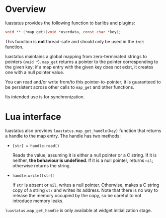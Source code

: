 Overview
===
luastatus provides the following function to barlibs and plugins:

```c
void ** (*map_get)(void *userdata, const char *key);
```

This function is **not** thread-safe and should only be used in the `init` function.

luastatus maintains a global mapping from zero-terminated strings to pointers (`void *`).
`map_get` returns a pointer to the pointer corresponding to the given key; if a map entry with the given key does not exist, it creates one with a null pointer value.

You can read and/or write from/to this pointer-to-pointer; it is guaranteed to be persistent across other calls to `map_get` and other functions.

Its intended use is for synchronization.

Lua interface
===

luastatus also provides `luastatus.map_get_handle(key)` function that returns a handle to the map entry. The handle has two methods:

  - `[str] = handle:read()`

      Reads the value, assuming it is either a null pointer or a C string. If it is neither, **the behaviour is undefined**.
      If it is a null pointer, returns `nil`; otherwise returns the string.

  - `handle:write([str])`

      If `str` is absent or `nil`, writes a null pointer.
      Otherwise, makes a C string copy of a string `str` and writes its address.
      Note that there is no way to release the memory occupied by the copy, so be careful to not introduce memory leaks.

`luastatus.map_get_handle` is only available at widget initialization stage.
